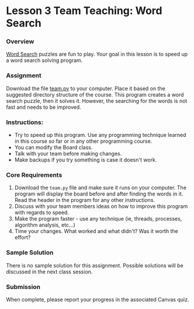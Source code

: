 # Lesson 3 Team Teaching: Word Search

### Overview

[Word Search](https://thewordsearch.com/) puzzles are fun to play. Your goal in this lesson is to speed up a word search solving program.

### Assignment

Download the file [team.py](../team/team.py) to your computer. Place it based on the suggested directory structure of the course. This program creates a word search puzzle, then it solves it. However, the searching for the words is not fast and needs to be improved.

### Instructions:

- Try to speed up this program. Use any programming technique learned in this course so far or in any other programming course.
- You can modify the Board class.
- Talk with your team before making changes.
- Make backups if you try something is case it doesn't work.

### Core Requirements

1. Download the `team.py` file and make sure it runs on your computer. The program will display the board before and after finding the words in it. Read the header in the program for any other instructions.
2. Discuss with your team members ideas on how to improve this program with regards to speed.
3. Make the program faster - use any technique (ie, threads, processes, algorithm analysis, etc...) 
4. Time your changes. What worked and what didn't?  Was it worth the effort?

### Sample Solution

There is no sample solution for this assignment. Possible solutions will be discussed in the next class session.

### Submission

When complete, please report your progress in the associated Canvas quiz.
